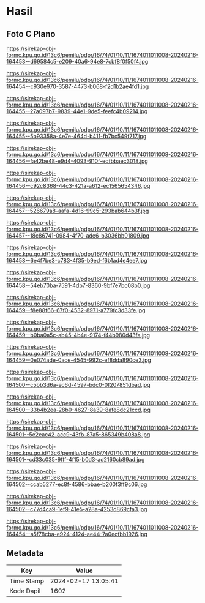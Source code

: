 # Hasil

## Foto C Plano

https://sirekap-obj-formc.kpu.go.id/13c6/pemilu/pdpr/16/74/01/10/11/1674011011008-20240216-164453--d69584c5-e209-40a6-94e8-7cbf8f0f50f4.jpg

https://sirekap-obj-formc.kpu.go.id/13c6/pemilu/pdpr/16/74/01/10/11/1674011011008-20240216-164454--c930e970-3587-4473-b068-f2d1b2ae4fd1.jpg

https://sirekap-obj-formc.kpu.go.id/13c6/pemilu/pdpr/16/74/01/10/11/1674011011008-20240216-164455--27a097b7-9839-44e1-9de5-feefc4b09214.jpg

https://sirekap-obj-formc.kpu.go.id/13c6/pemilu/pdpr/16/74/01/10/11/1674011011008-20240216-164455--5b93358a-4e7e-464d-b411-fb7bc549f717.jpg

https://sirekap-obj-formc.kpu.go.id/13c6/pemilu/pdpr/16/74/01/10/11/1674011011008-20240216-164456--fa42be48-e9d4-4093-910f-edfbbaec3018.jpg

https://sirekap-obj-formc.kpu.go.id/13c6/pemilu/pdpr/16/74/01/10/11/1674011011008-20240216-164456--c92c8368-44c3-421a-a612-ec1565654346.jpg

https://sirekap-obj-formc.kpu.go.id/13c6/pemilu/pdpr/16/74/01/10/11/1674011011008-20240216-164457--526679a8-aafa-4d16-99c5-293bab644b3f.jpg

https://sirekap-obj-formc.kpu.go.id/13c6/pemilu/pdpr/16/74/01/10/11/1674011011008-20240216-164457--18c86741-0984-4f70-ade6-b3036bb01809.jpg

https://sirekap-obj-formc.kpu.go.id/13c6/pemilu/pdpr/16/74/01/10/11/1674011011008-20240216-164458--6e4f7be3-c783-4f35-b9ed-f6b1ad4e4ee7.jpg

https://sirekap-obj-formc.kpu.go.id/13c6/pemilu/pdpr/16/74/01/10/11/1674011011008-20240216-164458--54eb70ba-7591-4db7-8360-9bf7e7bc08b0.jpg

https://sirekap-obj-formc.kpu.go.id/13c6/pemilu/pdpr/16/74/01/10/11/1674011011008-20240216-164459--f8e88f66-67f0-4532-8971-a779fc3d33fe.jpg

https://sirekap-obj-formc.kpu.go.id/13c6/pemilu/pdpr/16/74/01/10/11/1674011011008-20240216-164459--b0ba0a5c-ab45-4b4e-9174-f44b980d43fa.jpg

https://sirekap-obj-formc.kpu.go.id/13c6/pemilu/pdpr/16/74/01/10/11/1674011011008-20240216-164459--0e074ade-0ace-4545-992c-ef8dda890ce3.jpg

https://sirekap-obj-formc.kpu.go.id/13c6/pemilu/pdpr/16/74/01/10/11/1674011011008-20240216-164500--c5bb3d6a-ec6d-4597-bdc0-0f207851dbad.jpg

https://sirekap-obj-formc.kpu.go.id/13c6/pemilu/pdpr/16/74/01/10/11/1674011011008-20240216-164500--33b4b2ea-28b0-4627-8a39-8afe8dc21ccd.jpg

https://sirekap-obj-formc.kpu.go.id/13c6/pemilu/pdpr/16/74/01/10/11/1674011011008-20240216-164501--5e2eac42-acc9-43fb-87a5-865349b408a8.jpg

https://sirekap-obj-formc.kpu.go.id/13c6/pemilu/pdpr/16/74/01/10/11/1674011011008-20240216-164501--cd33c035-9fff-4f15-b0d3-ad2160cb89ad.jpg

https://sirekap-obj-formc.kpu.go.id/13c6/pemilu/pdpr/16/74/01/10/11/1674011011008-20240216-164502--ccab5277-ec8f-4586-bbae-b200f3ff9c06.jpg

https://sirekap-obj-formc.kpu.go.id/13c6/pemilu/pdpr/16/74/01/10/11/1674011011008-20240216-164502--c77d4ca9-1ef9-41e5-a28a-4253d869cfa3.jpg

https://sirekap-obj-formc.kpu.go.id/13c6/pemilu/pdpr/16/74/01/10/11/1674011011008-20240216-164454--a5f78cba-e924-4124-ae44-7a0ecfbb1926.jpg


## Metadata

| Key        | Value               |
| ---------- | ------------------- |
| Time Stamp | 2024-02-17 13:05:41 |
| Kode Dapil | 1602                |



